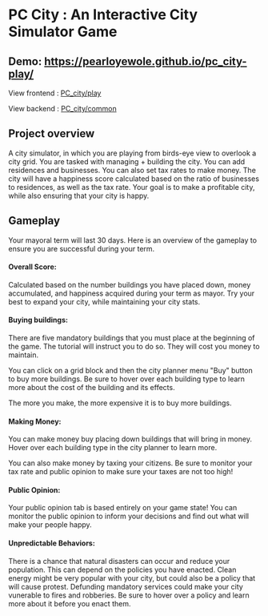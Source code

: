 # PC City : An Interactive City Simulator Game

## Demo: https://pearloyewole.github.io/pc_city-play/
View frontend : [PC_city/play](https://github.com/christineogo/PC_city/tree/main/play)

View backend : [PC_city/common](https://github.com/christineogo/PC_city/tree/main/common) 

## Project overview
A city simulator, in which you are playing from birds-eye view to overlook a city grid. You are tasked with managing + building the city. You can add residences and businesses. You can also set tax rates to make money. The city will have a happiness score calculated based on the ratio of businesses to residences, as well as the tax rate. Your goal is to make a profitable city, while also ensuring that your city is happy. 

## Gameplay

Your mayoral term will last 30 days. Here is an overview of the gameplay to ensure you are successful during your term. 
#### Overall Score: 
Calculated based on the number buildings you have placed down, money accumulated, and happiness acquired during your term as mayor. Try your best to expand your city, while maintaining your city stats.
#### Buying buildings: 
There are five mandatory buildings that you must place at the beginning of the game. The tutorial will instruct you to do so. They will cost you money to maintain.

You can click on a grid block and then the city planner menu "Buy" button to buy more buildings. Be sure to hover over each building type to learn more about the cost of the building and its effects.  

The more you make, the more expensive it is to buy more buildings. 
#### Making Money: 
You can make money buy placing down buildings that will bring in money. Hover over each building type in the city planner to learn more. 

You can also make money by taxing your citizens. Be sure to monitor your tax rate and public opinion to make sure your taxes are not too high! 
#### Public Opinion: 
Your public opinion tab is based entirely on your game state! You can monitor the public opinion to inform your decisions and find out what will make your people happy. 
#### Unpredictable Behaviors: 
There is a chance that natural disasters can occur and reduce your population. This can depend on the policies you have enacted. Clean energy might be very popular with your city, but could also be a policy that will cause protest. Defunding mandatory services could make your city vunerable to fires and robberies. Be sure to hover over a policy and learn more about it before you enact them. 

